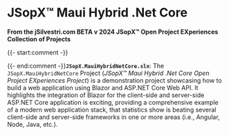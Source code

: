 ﻿
# JSopX™ Maui Hybrid .Net Core

**From the ﻿jSilvestri.com BETA v 2024 JSopX™ Open Project EXperiences Collection of Projects**

{{- start:comment -}}
<!-- START JSOPX NOVA DOCX HEADER

workflowState: Is Production Ready
group: "JSopX™ Maui Hybrid .Net Core"
subGroup: "README"
isDraft: false
isProductionReady: true
toc: true
END JSOPX NOVA DOCX HEADER -->
{{- end:comment -}}**`JSopX.MauiHybridNetCore.sln`**: The `JSopX.MauiHybridNetCore` Project (_JSopX™ Maui Hybrid .Net Core Open Project EXperiences Project_) is a demonstration project showcasing how to build a web application using Blazor and ASP.NET Core Web API. It highlights the integration of Blazor for the client-side and server-side ASP.NET Core application is exciting, providing a comprehensive example of a modern web application stack, that statistics show is beating several client-side and server-side frameworks in one or more areas (i.e., Angular, Node, Java, etc.).

